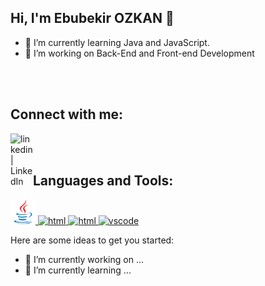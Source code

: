 ## Hi, I'm Ebubekir OZKAN 👋

- 🌱 I’m currently learning Java and JavaScript.
- 🔭 I’m working on Back-End and Front-end Development




<br/>
<br/>

## Connect with me:
[<img align="left" alt="linkedin | LinkedIn" width="36px" src="https://raw.githubusercontent.com/peterthehan/peterthehan/master/assets/linkedin.svg" />][linkedin]


<br/>
<br/>

[linkedin]: (https://www.linkedin.com/in/ebubekirozkan/)


## Languages and Tools:
<a href="https://www.java.com" target="_blank"> <img src="https://raw.githubusercontent.com/devicons/devicon/master/icons/java/java-original.svg" alt="java" width="40" height="40"/> </a>
<a href="https://html.com/" target="_blank"> <img src="https://upload.wikimedia.org/wikipedia/commons/6/61/HTML5_logo_and_wordmark.svg" alt="html" width="40" height="40"/> </a>
<a href="https://javascript.com/" target="_blank"> <img src="https://upload.wikimedia.org/wikipedia/commons/thumb/9/99/Unofficial_JavaScript_logo_2.svg/640px-Unofficial_JavaScript_logo_2.svg.png" alt="html" width="40" height="40"/> </a>
<a href="https://code.visualstudio.com/" target="_blank"> <img src="https://user-images.githubusercontent.com/806104/98771085-46d8f180-23a9-11eb-9caf-9d4c0f605749.png" alt="vscode" width="40" height="40"/> </a>




Here are some ideas to get you started:

- 🔭 I’m currently working on ...
- 🌱 I’m currently learning ...

